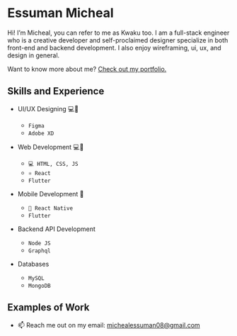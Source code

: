 <!-- ![Design and Development](https://github.com/adriantwarog/adriantwarog/blob/master/freeCodeCamp.jpg) -->

# Essuman Micheal
Hi! I’m Micheal, you can refer to me as Kwaku too. I am a full-stack engineer who is a creative developer and self-proclaimed designer specialize in both front-end and backend development. I also enjoy wireframing, ui, ux, and design in general.

Want to know more about me? [Check out my portfolio.](https://github.com/K-stiles)

## Skills and Experience
* UI/UX Designing 💻📱
  - `Figma`
  - `Adobe XD`
  
* Web Development 💻📱
  - `💻 HTML, CSS, JS`
  - `⚛ React`
  - `Flutter`
  
* Mobile Development 📱
  - `📱 React Native`
  - `Flutter`
  
* Backend API Development
  - `Node JS`
  - `Graphql`
* Databases
  - `MySQL`
  - `MongoDB`


## Examples of Work
<!-- <img src="https://github.com/adriantwarog/adriantwarog/blob/master/covid19.gif" width="512" > -->

- 📫 Reach me out on my email: michealessuman08@gmail.com
